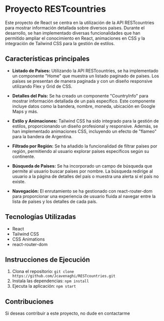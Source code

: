 # Proyecto RESTcountries

Este proyecto de React se centra en la utilización de la API RESTcountries para mostrar información detallada sobre diversos países. Durante el desarrollo, se han implementado diversas funcionalidades que han permitido ampliar el conocimiento en React, animaciones en CSS y la integración de Tailwind CSS para la gestión de estilos.

## Características principales

- **Listado de Países:** Utilizando la API RESTcountries, se ha implementado un componente "Home" que muestra un listado paginado de países. Los países se presentan de manera paginada y con un diseño responsive utilizando Flex y Grid de CSS.

- **Detalles del País:** Se ha creado un componente "CountryInfo" para mostrar información detallada de un país específico. Este componente incluye datos como la bandera, nombre, moneda, ubicación en Google Maps y más.

- **Estilo y Animaciones:** Tailwind CSS ha sido integrado para la gestión de estilos, proporcionando un diseño profesional y responsive. Además, se han implementado animaciones CSS, incluyendo un efecto de "flameo" para la bandera de Argentina.

- **Filtrado por Región:** Se ha añadido la funcionalidad de filtrar países por región, permitiendo al usuario explorar países específicos según su continente.

- **Búsqueda de Países:** Se ha incorporado un campo de búsqueda que permite al usuario buscar países por nombre. La búsqueda redirige al usuario a la página de detalles del país o muestra una alerta si el país no existe.

- **Navegación:** El enrutamiento se ha gestionado con react-router-dom para proporcionar una experiencia de usuario fluida al navegar entre la lista de países y los detalles de cada país.

## Tecnologías Utilizadas

- React
- Tailwind CSS
- CSS Animations
- react-router-dom

## Instrucciones de Ejecución

1. Clona el repositorio: `git clone https://github.com/Jcavenaghi/RESTcountries.git`
2. Instala las dependencias: `npm install`
3. Ejecuta la aplicación: `npm start`

## Contribuciones

Si deseas contribuir a este proyecto, no dude en contactarme
